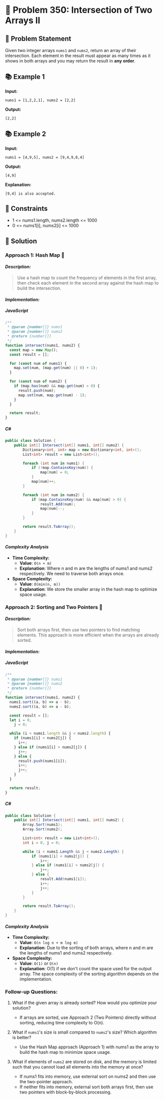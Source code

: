# 💬 Problem 350: Intersection of Two Arrays II

## 📝 Problem Statement

Given two integer arrays `nums1` and `nums2`, return an array of their intersection. Each element in the result must appear as many times as it shows in both arrays and you may return the result in **any order**.

## 📚 Example 1

**Input:**
```
nums1 = [1,2,2,1], nums2 = [2,2]
```

**Output:**
```
[2,2]
```

## 📚 Example 2

**Input:**
```
nums1 = [4,9,5], nums2 = [9,4,9,8,4]
```

**Output:**
```
[4,9]
```

**Explanation:**
```
[9,4] is also accepted.
```

## 📏 Constraints

- 1 <= nums1.length, nums2.length <= 1000
- 0 <= nums1[i], nums2[i] <= 1000

## 🎯 Solution

### Approach 1: Hash Map 🚀

#### _Description:_

> Use a hash map to count the frequency of elements in the first array, then check each element in the second array against the hash map to build the intersection.

#### _Implementation:_

##### JavaScript

```javascript
/**
 * @param {number[]} nums1
 * @param {number[]} nums2
 * @return {number[]}
 */
function intersect(nums1, nums2) {
  const map = new Map();
  const result = [];

  for (const num of nums1) {
    map.set(num, (map.get(num) || 0) + 1);
  }

  for (const num of nums2) {
    if (map.has(num) && map.get(num) > 0) {
      result.push(num);
      map.set(num, map.get(num) - 1);
    }
  }

  return result;
}
```

##### C#

```csharp
public class Solution {
    public int[] Intersect(int[] nums1, int[] nums2) {
        Dictionary<int, int> map = new Dictionary<int, int>();
        List<int> result = new List<int>();

        foreach (int num in nums1) {
            if (!map.ContainsKey(num)) {
                map[num] = 0;
            }
            map[num]++;
        }

        foreach (int num in nums2) {
            if (map.ContainsKey(num) && map[num] > 0) {
                result.Add(num);
                map[num]--;
            }
        }

        return result.ToArray();
    }
}
```

#### _Complexity Analysis_

- **Time Complexity:**
  - **Value**: `O(n + m)`
  - **Explanation**: Where n and m are the lengths of nums1 and nums2 respectively. We need to traverse both arrays once.
- **Space Complexity:**
  - **Value**: `O(min(n, m))`
  - **Explanation**: We store the smaller array in the hash map to optimize space usage.

### Approach 2: Sorting and Two Pointers 🚀

#### _Description:_

> Sort both arrays first, then use two pointers to find matching elements. This approach is more efficient when the arrays are already sorted.

#### _Implementation:_

##### JavaScript

```javascript
/**
 * @param {number[]} nums1
 * @param {number[]} nums2
 * @return {number[]}
 */
function intersect(nums1, nums2) {
  nums1.sort((a, b) => a - b);
  nums2.sort((a, b) => a - b);

  const result = [];
  let i = 0,
    j = 0;

  while (i < nums1.length && j < nums2.length) {
    if (nums1[i] < nums2[j]) {
      i++;
    } else if (nums1[i] > nums2[j]) {
      j++;
    } else {
      result.push(nums1[i]);
      i++;
      j++;
    }
  }

  return result;
}
```

##### C#

```csharp
public class Solution {
    public int[] Intersect(int[] nums1, int[] nums2) {
        Array.Sort(nums1);
        Array.Sort(nums2);

        List<int> result = new List<int>();
        int i = 0, j = 0;

        while (i < nums1.Length && j < nums2.Length) {
            if (nums1[i] < nums2[j]) {
                i++;
            } else if (nums1[i] > nums2[j]) {
                j++;
            } else {
                result.Add(nums1[i]);
                i++;
                j++;
            }
        }

        return result.ToArray();
    }
}
```

#### _Complexity Analysis_

- **Time Complexity:**
  - **Value**: `O(n log n + m log m)`
  - **Explanation**: Due to the sorting of both arrays, where n and m are the lengths of nums1 and nums2 respectively.
- **Space Complexity:**
  - **Value**: `O(1)` or `O(n)`
  - **Explanation**: O(1) if we don't count the space used for the output array. The space complexity of the sorting algorithm depends on the implementation.

### Follow-up Questions:

1. What if the given array is already sorted? How would you optimize your solution?

   - If arrays are sorted, use Approach 2 (Two Pointers) directly without sorting, reducing time complexity to O(n).

2. What if `nums1`'s size is small compared to `nums2`'s size? Which algorithm is better?

   - Use the Hash Map approach (Approach 1) with nums1 as the array to build the hash map to minimize space usage.

3. What if elements of `nums2` are stored on disk, and the memory is limited such that you cannot load all elements into the memory at once?
   - If nums1 fits into memory, use external sort on nums2 and then use the two-pointer approach.
   - If neither fits into memory, external sort both arrays first, then use two pointers with block-by-block processing.
